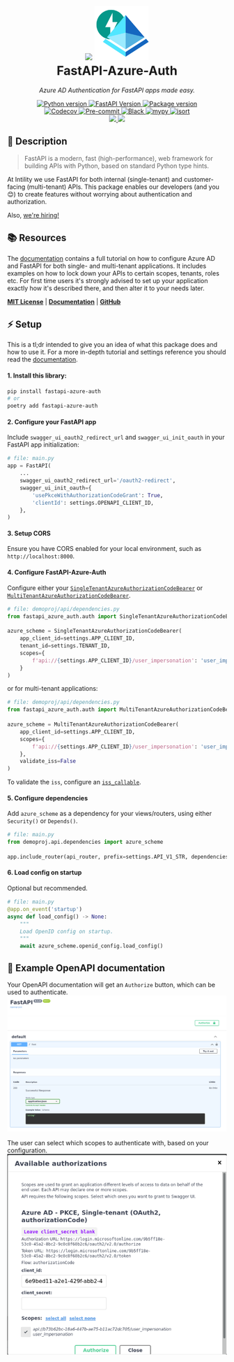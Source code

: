 <h1 align="center">
  <img margin="0 10px 0 0" src="https://avatars.githubusercontent.com/u/35199565" width="124px"/>
  <img margin="0 10px 0 0" src="https://raw.githubusercontent.com/Intility/fastapi-azure-auth/main/docs/static/img/global/fastad.png" width="124px"/><br/>
  FastAPI-Azure-Auth
</h1>

<p align="center">
    <em>Azure AD Authentication for FastAPI apps made easy.</em>
</p>
<p align="center">
    <!-- Line 1 -->
    <a href="https://python.org">
        <img src="https://img.shields.io/badge/python-v3.8+-blue.svg?logo=python&logoColor=white&label=python" alt="Python version">
    </a>
    <a href="https://fastapi.tiangolo.com/">
        <img src="https://img.shields.io/badge/FastAPI-0.68.0+%20-blue.svg?logo=fastapi&logoColor=white&label=fastapi" alt="FastAPI Version">
    </a>
    <a href="https://pypi.org/pypi/fastapi-azure-auth">
        <img src="https://img.shields.io/pypi/v/fastapi-azure-auth.svg?logo=pypi&logoColor=white&label=pypi" alt="Package version">
    </a>
    <!-- Line 2 -->
    <br/>
    <a href="https://codecov.io/gh/intility/fastapi-azure-auth">
        <img src="https://codecov.io/gh/intility/fastapi-azure-auth/branch/main/graph/badge.svg?token=BTFGII4GYR" alt="Codecov">
    </a>
    <a href="https://github.com/pre-commit/pre-commit">
        <img src="https://img.shields.io/badge/pre--commit-enabled-brightgreen?logo=pre-commit&logoColor=white" alt="Pre-commit">
    </a>
    <a href="https://github.com/psf/black">
        <img src="https://img.shields.io/badge/code%20style-black-000000.svg" alt="Black">
    </a>
    <a href="http://mypy-lang.org">
        <img src="http://www.mypy-lang.org/static/mypy_badge.svg" alt="mypy">
    </a>
    <a href="https://pycqa.github.io/isort/">
        <img src="https://img.shields.io/badge/%20imports-isort-%231674b1?style=flat&labelColor=ef8336" alt="isort">
    </a>
    <!-- Line 3 -->
    <br/>
    <a href="https://docs.microsoft.com/en-us/azure/active-directory/develop/single-and-multi-tenant-apps">
        <img src="https://img.shields.io/badge/Single--tenant-Supported-blue?logo=Microsoft%20Azure&logoColor=white">
    </a>
    <a href="https://docs.microsoft.com/en-us/azure/active-directory/develop/single-and-multi-tenant-apps">
        <img src="https://img.shields.io/badge/Multi--tenant-Supported-blue?logo=Microsoft%20Azure&logoColor=white">
    </a>
</p>


## 🚀 Description

> FastAPI is a modern, fast (high-performance), web framework for building APIs with Python, based on standard Python type hints.

At Intility we use FastAPI for both internal (single-tenant) and customer-facing (multi-tenant) APIs. This package enables our developers (and you 😊) to create features without worrying about authentication and authorization.

Also, [we're hiring!](https://intility.no/en/career/)

## 📚 Resources

The [documentation](https://intility.github.io/fastapi-azure-auth/) contains a full tutorial on how to configure Azure AD
and FastAPI for both single- and multi-tenant applications. It includes examples on how to lock down
your APIs to certain scopes, tenants, roles etc. For first time users it's strongly advised to set up your
application exactly how it's described there, and then alter it to your needs later.

[**MIT License**](https://github.com/Intility/fastapi-azure-auth/blob/main/LICENSE)
| [**Documentation**](https://intility.github.io/fastapi-azure-auth/)
| [**GitHub**](https://github.com/snok/django-guid)


## ⚡ Setup

This is a tl;dr intended to give you an idea of what this package does and how to use it.
For a more in-depth tutorial and settings reference you should read the
[documentation](https://intility.github.io/fastapi-azure-auth/).


#### 1. Install this library:
```bash
pip install fastapi-azure-auth
# or
poetry add fastapi-azure-auth
```

#### 2. Configure your FastAPI app
Include `swagger_ui_oauth2_redirect_url` and `swagger_ui_init_oauth` in your FastAPI app initialization:

```python
# file: main.py
app = FastAPI(
    ...
    swagger_ui_oauth2_redirect_url='/oauth2-redirect',
    swagger_ui_init_oauth={
        'usePkceWithAuthorizationCodeGrant': True,
        'clientId': settings.OPENAPI_CLIENT_ID,
    },
)
```

#### 3. Setup CORS
Ensure you have CORS enabled for your local environment, such as `http://localhost:8000`.

#### 4. Configure FastAPI-Azure-Auth
Configure either your [`SingleTenantAzureAuthorizationCodeBearer`](https://intility.github.io/fastapi-azure-auth/settings/single_tenant)
or [`MultiTenantAzureAuthorizationCodeBearer`](https://intility.github.io/fastapi-azure-auth/settings/multi_tenant).


```python
# file: demoproj/api/dependencies.py
from fastapi_azure_auth.auth import SingleTenantAzureAuthorizationCodeBearer

azure_scheme = SingleTenantAzureAuthorizationCodeBearer(
    app_client_id=settings.APP_CLIENT_ID,
    tenant_id=settings.TENANT_ID,
    scopes={
        f'api://{settings.APP_CLIENT_ID}/user_impersonation': 'user_impersonation',
    }
)
```
or for multi-tenant applications:
```python
# file: demoproj/api/dependencies.py
from fastapi_azure_auth.auth import MultiTenantAzureAuthorizationCodeBearer

azure_scheme = MultiTenantAzureAuthorizationCodeBearer(
    app_client_id=settings.APP_CLIENT_ID,
    scopes={
        f'api://{settings.APP_CLIENT_ID}/user_impersonation': 'user_impersonation',
    },
    validate_iss=False
)
```
To validate the `iss`, configure an
[`iss_callable`](https://intility.github.io/fastapi-azure-auth/multi-tenant/accept_specific_tenants_only).

#### 5. Configure dependencies

Add `azure_scheme` as a dependency for your views/routers, using either `Security()` or `Depends()`.
```python
# file: main.py
from demoproj.api.dependencies import azure_scheme

app.include_router(api_router, prefix=settings.API_V1_STR, dependencies=[Security(azure_scheme, scopes=['user_impersonation'])])
```

#### 6. Load config on startup

Optional but recommended.

```python
# file: main.py
@app.on_event('startup')
async def load_config() -> None:
    """
    Load OpenID config on startup.
    """
    await azure_scheme.openid_config.load_config()
```


## 📄 Example OpenAPI documentation
Your OpenAPI documentation will get an `Authorize` button, which can be used to authenticate.
![authorize](docs/static/img/single-and-multi-tenant/fastapi_1_authorize_button.png)

The user can select which scopes to authenticate with, based on your configuration.
![scopes](docs/static/img/single-and-multi-tenant/fastapi_3_authenticate.png)
